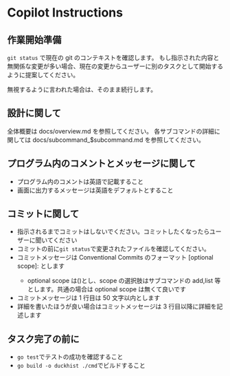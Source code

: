 # Copilot Instructions

## 作業開始準備

`git status` で現在の git のコンテキストを確認します。
もし指示された内容と無関係な変更が多い場合、現在の変更からユーザーに別のタスクとして開始するように提案してください。

無視するように言われた場合は、そのまま続行します。

## 設計に関して

全体概要は docs/overview.md を参照してください。
各サブコマンドの詳細に関しては docs/subcommand\_$subcommand.md を参照してください。

## プログラム内のコメントとメッセージに関して

- プログラム内のコメントは英語で記載すること
- 画面に出力するメッセージは英語をデフォルトとすること

## コミットに関して

- 指示されるまでコミットはしないでください。コミットしたくなったらユーザーに聞いてください
- コミットの前に`git status`で変更されたファイルを確認してください。
- コミットメッセージは Conventional Commits のフォーマット <type>[optional scope]: <description> とします
  - optional scope は(<scope>)とし、scope の選択肢はサブコマンドの add,list 等とします。共通の場合は optional scope は無くて良いです
- コミットメッセージは 1 行目は 50 文字以内とします
- 詳細を書いたほうが良い場合はコミットメッセージは 3 行目以降に詳細を記述します

## タスク完了の前に

- `go test`でテストの成功を確認すること
- `go build -o duckhist ./cmd`でビルドすること
